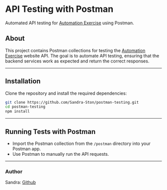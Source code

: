# API Testing with Postman

Automated API testing for [Automation Exercise](https://www.automationexercise.com) using Postman.

## About

This project contains Postman collections for testing the [Automation Exercise](https://www.automationexercise.com) website API. The goal is to automate API testing, ensuring that the backend services work as expected and return the correct responses.

---

## Installation

Clone the repository and install the required dependencies:

```bash
git clone https://github.com/Sandra-Ston/postman-testing.git
cd postman-testing
npm install
```

---

## Running Tests with Postman

-   Import the Postman collection from the `/postman` directory into your Postman app.
-   Use Postman to manually run the API requests.


---

### Author

Sandra: [Github](https://github.com/Sandra-Ston)

